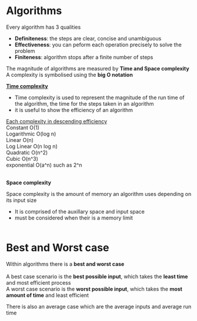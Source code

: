 # Algorithms

Every algorithm has 3 qualities
- <b>Definiteness</b>: the steps are clear, concise and unambiguous
- <b>Effectiveness</b>: you can peform each operation precisely to solve the problem
- <b>Finiteness</b>: algorithm stops after a finite number of steps

The magnitude of algorithms are measured by <b>Time and Space complexity</b><br>
A complexity is symbolised using the <b>big O notation</b>

<u>**Time complexity**</u><br>
- Time complexity is used to represent the magnitude of the run time of the algorithm, the time for the steps taken in an algorithm
- it is useful to show the efficiency of an algorithm

<u>Each complexity in descending efficiency</u><br>
Constant O(1)<br>
Logarithmic O(log n)<br>
Linear O(n)<br>
Log Linear O(n log n)<br>
Quadratic O(n^2)<br>
Cubic O(n^3)<br>
exponential O(a^n) such as 2^n<br><br>


<b>Space complexity</b><br>

Space complexity is the amount of memory an algorithm uses depending on its input size<br>
- It is comprised of the auxillary space and input space
- must be considered when their is a memory limit<br><br>

# Best and Worst case
Within algorithms there is a **best and worst case**<br><br>
A best case scenario is the **best possible input**, which takes the **least time** and most efficient process<br>
A worst case scenario is the **worst possible input**, which takes the **most amount of time** and least efficient<br>

There is also an average case which are the average inputs and average run time 
